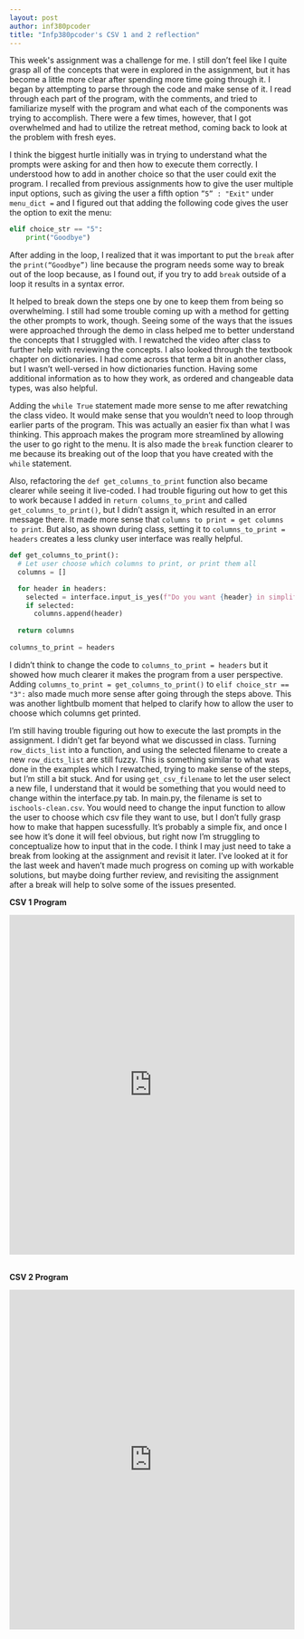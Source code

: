 ```yaml
---
layout: post
author: inf380pcoder
title: "Infp380pcoder's CSV 1 and 2 reflection" 
---
```



This week's assignment was a challenge for me. I still don’t feel like I quite grasp all of the concepts that were in explored in the assignment, but it has become a little more clear after spending more time going through it. I began by attempting to parse through the code and make sense of it. I read through each part of the program, with the comments, and tried to familiarize myself with the program and what each of the components was trying to accomplish. There were a few times, however, that I got overwhelmed and had to utilize the retreat method, coming back to look at the problem with fresh eyes. 

I think the biggest hurtle initially was in trying to understand what the prompts were asking for and then how to execute them correctly. I understood how to add in another choice so that the user could exit the program. I recalled from previous assignments how to give the user multiple input options, such as  giving the user a fifth option `”5” : "Exit"` under `menu_dict =` and I figured out that adding the following code gives the user the option to exit the menu:

```python
elif choice_str == "5":
    print("Goodbye")
 ```
 
After adding in the loop, I realized that it was important to put the `break` after the `print(“Goodbye”)` line because the program needs some way to break out of the loop because, as I found out, if you try to add `break` outside of a loop it results in a syntax error. 

It helped to break down the steps one by one to keep them from being so overwhelming. I still had some trouble coming up with a method for getting the other prompts to work, though. Seeing some of the ways that the issues were approached through the demo in class helped me to better understand the concepts that I struggled with. I rewatched the video after class to further help with reviewing the concepts. I also looked through the textbook chapter on dictionaries. I had come across that term a bit in another class, but I wasn’t well-versed in how dictionaries function. Having some additional information as to how they work, as ordered and changeable data types, was also helpful.  

Adding the `while True` statement made more sense to me after rewatching the class video. It would make sense that you wouldn’t need to loop through earlier parts of the program. This was actually an easier fix than what I was thinking. This approach makes the program more streamlined by allowing the user to go right to the menu. It is also made the `break` function clearer to me because its breaking out of the loop that you have created with the `while` statement. 

Also, refactoring the `def get_columns_to_print` function also became clearer while seeing it live-coded. I had trouble figuring out how to get this to work because I added in `return columns_to_print` and called  `get_columns_to_print()`, but I didn’t assign it, which resulted in an error message there. It made more sense that `columns to print = get columns to print`.  But also, as shown during class, setting it to `columns_to_print = headers` creates a less clunky user interface was really helpful.

```python
def get_columns_to_print():
  # Let user choose which columns to print, or print them all
  columns = []

  for header in headers:
    selected = interface.input_is_yes(f"Do you want {header} in simplified print view?", default = 'y')
    if selected:
      columns.append(header)
    
  return columns
  
columns_to_print = headers
```

I didn’t think to change the code to `columns_to_print = headers` but it showed how much clearer it makes the program from a user perspective. Adding `columns_to_print = get_columns_to_print()` to `elif choice_str == "3":` also made much more sense after going through the steps above. This was another lightbulb moment that helped to clarify how to allow the user to choose which columns get printed. 


I’m still having trouble figuring out how to execute the last prompts in the assignment. I didn’t get far beyond what we discussed in class. Turning `row_dicts_list` into a function, and using the selected filename to create a new `row_dicts_list` are still fuzzy. This is something similar to what was done in the examples which I rewatched, trying to make sense of the steps, but I’m still a bit stuck. And for using `get_csv_filename` to let the user select a new file, I understand that it would be something that you would need to change within the interface.py tab. In main.py, the filename is set to `ischools-clean.csv`. You would need to change the input function to allow the user to choose which csv file they want to use, but I don’t fully grasp how to make that happen sucessfully. It’s probably a simple fix, and once I see how it’s done it will feel obvious, but right now I’m struggling to conceptualize how to input that in the code. I think I may just need to take a break from looking at the assignment and revisit it later. I’ve looked at it for the last week and haven’t made much progress on coming up with workable solutions, but maybe doing further review, and revisiting the assignment after a break will help to solve some of the issues presented. 

**CSV 1 Program**
<iframe src="https://trinket.io/embed/python3/e2a5983c2a" width="100%" height="600" frameborder="0" marginwidth="0" marginheight="0" allowfullscreen></iframe>
<br />
<br />

**CSV 2 Program**
<iframe src="https://trinket.io/embed/python3/4a15d272c1" width="100%" height="600" frameborder="0" marginwidth="0" marginheight="0" allowfullscreen></iframe>
